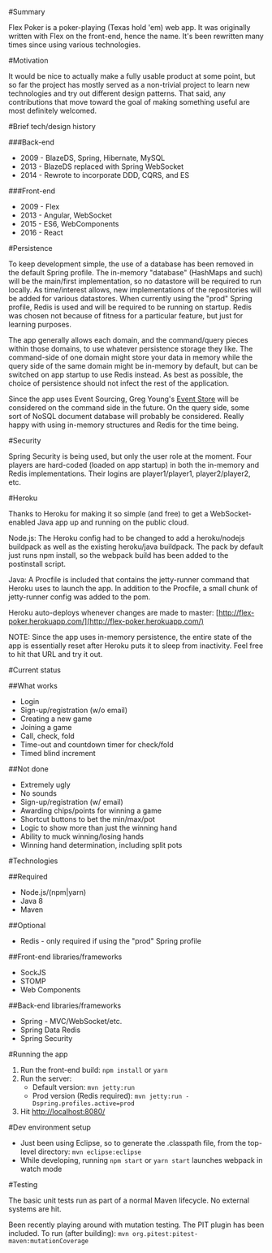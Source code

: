 #Summary

Flex Poker is a poker-playing (Texas hold 'em) web app.  It was originally written with Flex on the front-end, hence the name.  It's been rewritten many times since using various technologies.

#Motivation

It would be nice to actually make a fully usable product at some point, but so far the project has mostly served as a non-trivial project to learn new technologies and try out different design patterns.  That said, any contributions that move toward the goal of making something useful are most definitely welcomed.

#Brief tech/design history

###Back-end
* 2009 - BlazeDS, Spring, Hibernate, MySQL
* 2013 - BlazeDS replaced with Spring WebSocket
* 2014 - Rewrote to incorporate DDD, CQRS, and ES

###Front-end
* 2009 - Flex
* 2013 - Angular, WebSocket
* 2015 - ES6, WebComponents
* 2016 - React

#Persistence

To keep development simple, the use of a database has been removed in the default Spring profile.  The in-memory "database" (HashMaps and such) will be the main/first implementation, so no datastore will be required to run locally.  As time/interest allows, new implementations of the repositories will be added for various datastores.  When currently using the "prod" Spring profile, Redis is used and will be required to be running on startup.  Redis was chosen not because of fitness for a particular feature, but just for learning purposes.

The app generally allows each domain, and the command/query pieces within those domains, to use whatever persistence storage they like.  The command-side of one domain might store your data in memory while the query side of the same domain might be in-memory by default, but can be switched on app startup to use Redis instead.  As best as possible, the choice of persistence should not infect the rest of the application.

Since the app uses Event Sourcing, Greg Young's [Event Store](https://github.com/EventStore/EventStore) will be considered on the command side in the future.  On the query side, some sort of NoSQL document database will probably be considered.  Really happy with using in-memory structures and Redis for the time being.

#Security

Spring Security is being used, but only the user role at the moment.  Four players are hard-coded (loaded on app startup) in both the in-memory and Redis implementations.  Their logins are player1/player1, player2/player2, etc.

#Heroku

Thanks to Heroku for making it so simple (and free) to get a WebSocket-enabled Java app up and running on the public cloud.

Node.js: The Heroku config had to be changed to add a heroku/nodejs buildpack as well as the existing heroku/java buildpack.  The pack by default just runs npm install, so the webpack build has been added to the postinstall script.

Java: A Procfile is included that contains the jetty-runner command that Heroku uses to launch the app.  In addition to the Procfile, a small chunk of jetty-runner config was added to the pom.

Heroku auto-deploys whenever changes are made to master: [http://flex-poker.herokuapp.com/](http://flex-poker.herokuapp.com/)

NOTE: Since the app uses in-memory persistence, the entire state of the app is essentially reset after Heroku puts it to sleep from inactivity.  Feel free to hit that URL and try it out.

#Current status

##What works

* Login
* Sign-up/registration (w/o email)
* Creating a new game
* Joining a game
* Call, check, fold
* Time-out and countdown timer for check/fold
* Timed blind increment

##Not done

* Extremely ugly
* No sounds
* Sign-up/registration (w/ email)
* Awarding chips/points for winning a game
* Shortcut buttons to bet the min/max/pot
* Logic to show more than just the winning hand
* Ability to muck winning/losing hands
* Winning hand determination, including split pots

#Technologies

##Required

* Node.js/(npm|yarn)
* Java 8
* Maven

##Optional

* Redis - only required if using the "prod" Spring profile

##Front-end libraries/frameworks

* SockJS
* STOMP
* Web Components

##Back-end libraries/frameworks

* Spring - MVC/WebSocket/etc.
* Spring Data Redis
* Spring Security

#Running the app

1. Run the front-end build: `npm install` or `yarn`
2. Run the server:
   * Default version: `mvn jetty:run`
   * Prod version (Redis required): `mvn jetty:run -Dspring.profiles.active=prod`
3. Hit [http://localhost:8080/](http://localhost:8080/)

#Dev environment setup

* Just been using Eclipse, so to generate the .classpath file, from the top-level directory: `mvn eclipse:eclipse`
* While developing, running `npm start` or `yarn start` launches webpack in watch mode

#Testing

The basic unit tests run as part of a normal Maven lifecycle.  No external systems are hit.

Been recently playing around with mutation testing.  The PIT plugin has been included.  To run (after building): `mvn org.pitest:pitest-maven:mutationCoverage`
